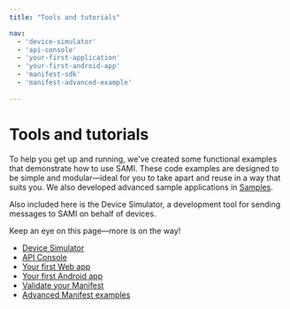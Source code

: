 ```yaml
---
title: "Tools and tutorials"

nav:
  - 'device-simulator'
  - 'api-console'
  - 'your-first-application' 
  - 'your-first-android-app'
  - 'manifest-sdk'
  - 'manifest-advanced-example'
 
---
```

# Tools and tutorials

To help you get up and running, we've created some functional examples that demonstrate how to use SAMI. These code examples are designed to be simple and modular—ideal for you to take apart and reuse in a way that suits you. We also developed advanced sample applications in [Samples](/sami/samples/index.html).

Also included here is the Device Simulator, a development tool for sending messages to SAMI on behalf of devices.

Keep an eye on this page—more is on the way!

*   [Device Simulator](/sami/demos-tools/device-simulator.html)
*   [API Console](/sami/demos-tools/api-console.html)
*   [Your first Web app](/sami/demos-tools/your-first-application.html "Your first Web app")
*   [Your first Android app](/sami/demos-tools/your-first-android-app.html "Your first Android app")
*   [Validate your Manifest](/sami/demos-tools/manifest-sdk.html)
*   [Advanced Manifest examples](/sami/demos-tools/manifest-advanced-example.html)
